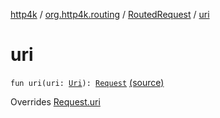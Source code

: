 [http4k](../../index.md) / [org.http4k.routing](../index.md) / [RoutedRequest](index.md) / [uri](./uri.md)

# uri

`fun uri(uri: `[`Uri`](../../org.http4k.core/-uri/index.md)`): `[`Request`](../../org.http4k.core/-request/index.md) [(source)](https://github.com/http4k/http4k/blob/master/http4k-core/src/main/kotlin/org/http4k/routing/routing.kt#L110)

Overrides [Request.uri](../../org.http4k.core/-request/uri.md)

